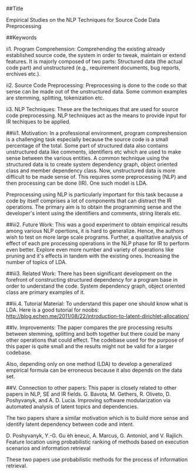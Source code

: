 ##Title
 
Empirical Studies on the NLP Techniques for Source Code Data Preprocessing


##Keywords

ii1. Program Comprehension: Comprehending the existing already established source code, the system in order to tweak, maintain or extend features. It is majorly composed of two parts: Structured data (the actual code part) and unstructured (e.g., requirement documents,  bug reports, erchives etc.). 

ii2. Source Code Preprocessing: Preprocessing is done to the code so that sense can be made out of the unstructured data. Some common examples are stemming, splitting, tokenization etc.

ii3. NLP Techniques: These are the techniques that are used for source code preprocessing. NLP techniques act as the means to provide input for IR techiques to be applied.

##iii1. Motivation: In a professional environment, program compreshension is a challenging task especially because the source code is a small percentage of the total. Some part of structured data also contains unstructured data like comments, identifiers etc which are used to make sense between the various entities. A common technique using the structured data is to create system dependency graph, object oriented class and member dependency class. Now, unstructured data is more difficult to be made sense of. This requires some preprocessing (NLP) and then processing can be done (IR). One such model is LDA.

Preprocessing using NLP is particularly important for this task because a code by  itself comprises a lot of components that can distract the IR operations. The primary aim is to obtain the programming sense and the developer's intent using the identifiers and comments, string literals etc. 

##iii2. Future Work: This was a good experiment to obtain empirical results among various NLP opertions, it is hard to generalize. Hence, the authors wish to test on more large scale programs. Further, a qualitative analysis of effect of each pre processing operations in the NLP phase for IR to perform even better. Explore even more number and variety of operations like pruning and it's effects in tandem with the existing ones. Increasing the number of topics of LDA.

##iii3. Related Work: There has been significant development on the forefront of constructing structured dependency for a program base in order to understand the code. System dependency graph, object oriented class are primary examples of it. 

##iii.4. Tutorial Material: To understand this paper one should know what is LDA. Here is a good tutorial for noobs: http://blog.echen.me/2011/08/22/introduction-to-latent-dirichlet-allocation/

##Iv. Improvements: The paper compares the pre processing results between stemming, splitting and both together but there could be many other operations that could effect. The codebase used for the purpose of this paper is quite small and the results might not be valid for a larger codebase.

Also, depending only on one method (LDA) to develop a generalized empirical formula can be erroneous because it also depends on the data set.

##V. Connection to other papers: This paper is closely related to other papers in NLP, SE and IR fields.
G. Bavota, M. Gethers, R. Oliveto, D. Poshyvanyk, and
A. D. Lucia. Improving software modularization via
automated analysis of latent topics and dependencies.

The two papers share a similar motivation which is to build more sense and identify latent dependency between code and intent. 
 
 D. Poshyvanyk, Y.-G. Gu ́eh ́eneuc, A. Marcus,
G. Antoniol, and V. Rajlich. Feature location using
probabilistic ranking of methods based on execution
scenarios and information retrieval

These two papers use probabilistic methods for the process of information retrieval. 
